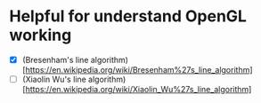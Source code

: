 # Helpful for understand OpenGL working

- [x] (Bresenham's line algorithm)[https://en.wikipedia.org/wiki/Bresenham%27s_line_algorithm]
- [ ] (Xiaolin Wu's line algorithm)[https://en.wikipedia.org/wiki/Xiaolin_Wu%27s_line_algorithm]
